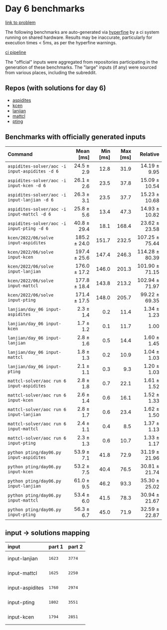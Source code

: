 # Day 6 benchmarks

[link to problem](http://adventofcode.com/2022/day/6)

The following benchmarks are auto-generated via [hyperfine](https://github.com/sharkdp/hyperfine) by a ci system running on shared hardware. Results may be inaccurate, particularly for execution times < 5ms, as per the hyperfine warnings.

[ci pipeline](http://ci.papercode.net:8080/teams/aoc2022/pipelines/aoc-compare-2022)

The "official" inputs were aggregated from repositories participating in the generation of these benchmarks. The "large" inputs (if any) were sourced from various places, including the subreddit.

## Repos (with solutions for day 6)


- [aspidites](https://github.com/aspidites/aoc2022)
- [kcen](https://github.com/kcen/AdventOfCode)
- [lanjian](https://github.com/LanJian/aoc-2022)
- [mattcl](https://github.com/mattcl/aoc2022)
- [pting](https://github.com/pting/aoc2022)

## Benchmarks with officially generated inputs
| Command | Mean [ms] | Min [ms] | Max [ms] | Relative |
|:---|---:|---:|---:|---:|
| `aspidites-solver/aoc -i input-aspidites -d 6` | 24.5 ± 2.9 | 12.8 | 31.9 | 14.19 ± 9.95 |
| `aspidites-solver/aoc -i input-kcen -d 6` | 26.1 ± 2.6 | 23.5 | 37.8 | 15.09 ± 10.54 |
| `aspidites-solver/aoc -i input-lanjian -d 6` | 26.3 ± 3.1 | 23.5 | 37.7 | 15.23 ± 10.68 |
| `aspidites-solver/aoc -i input-mattcl -d 6` | 25.8 ± 5.6 | 13.4 | 47.3 | 14.93 ± 10.82 |
| `aspidites-solver/aoc -i input-pting -d 6` | 40.8 ± 29.4 | 18.1 | 168.4 | 23.62 ± 23.58 |
| `kcen/2022/06/solve input-aspidites` | 185.2 ± 24.0 | 151.7 | 232.5 | 107.25 ± 75.44 |
| `kcen/2022/06/solve input-kcen` | 197.4 ± 25.6 | 147.4 | 246.3 | 114.28 ± 80.39 |
| `kcen/2022/06/solve input-lanjian` | 176.0 ± 17.2 | 146.0 | 201.3 | 101.90 ± 71.15 |
| `kcen/2022/06/solve input-mattcl` | 177.8 ± 18.4 | 143.8 | 213.2 | 102.94 ± 71.97 |
| `kcen/2022/06/solve input-pting` | 171.4 ± 17.5 | 148.0 | 205.7 | 99.22 ± 69.35 |
| `lanjian/day_06 input-aspidites` | 2.3 ± 1.4 | 0.2 | 11.4 | 1.34 ± 1.23 |
| `lanjian/day_06 input-kcen` | 1.7 ± 1.2 | 0.1 | 11.7 | 1.00 |
| `lanjian/day_06 input-lanjian` | 2.8 ± 1.6 | 0.5 | 14.4 | 1.60 ± 1.45 |
| `lanjian/day_06 input-mattcl` | 1.8 ± 1.3 | 0.2 | 10.9 | 1.04 ± 1.03 |
| `lanjian/day_06 input-pting` | 2.1 ± 1.1 | 0.3 | 9.3 | 1.20 ± 1.03 |
| `mattcl-solver/aoc run 6 input-aspidites` | 2.8 ± 1.8 | 0.7 | 22.1 | 1.61 ± 1.52 |
| `mattcl-solver/aoc run 6 input-kcen` | 2.6 ± 1.4 | 0.6 | 16.1 | 1.52 ± 1.33 |
| `mattcl-solver/aoc run 6 input-lanjian` | 2.8 ± 1.7 | 0.6 | 23.4 | 1.62 ± 1.50 |
| `mattcl-solver/aoc run 6 input-mattcl` | 2.4 ± 1.1 | 0.4 | 8.5 | 1.37 ± 1.13 |
| `mattcl-solver/aoc run 6 input-pting` | 2.3 ± 1.3 | 0.6 | 10.7 | 1.33 ± 1.17 |
| `python pting/day06.py input-aspidites` | 53.9 ± 7.1 | 41.8 | 72.9 | 31.19 ± 21.96 |
| `python pting/day06.py input-kcen` | 53.2 ± 7.5 | 40.4 | 76.5 | 30.81 ± 21.74 |
| `python pting/day06.py input-lanjian` | 61.0 ± 9.5 | 46.2 | 93.3 | 35.30 ± 25.02 |
| `python pting/day06.py input-mattcl` | 53.4 ± 6.0 | 41.5 | 78.3 | 30.94 ± 21.67 |
| `python pting/day06.py input-pting` | 56.3 ± 6.7 | 45.0 | 71.9 | 32.59 ± 22.87 |

## input -> solutions mapping
|input|part 1|part 2|
|:---|:---|:---|
|input-lanjian|<pre>1623</pre>|<pre>3774</pre>|
|input-mattcl|<pre>1625</pre>|<pre>2250</pre>|
|input-aspidites|<pre>1760</pre>|<pre>2974</pre>|
|input-pting|<pre>1802</pre>|<pre>3551</pre>|
|input-kcen|<pre>1794</pre>|<pre>2851</pre>|
